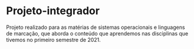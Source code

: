 # Projeto-integrador
Projeto realizado para as matérias de sistemas operacionais e linguagens de marcação, que aborda o conteúdo que aprendemos nas disciplinas que tivemos no primeiro semestre de 2021.
